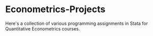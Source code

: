 # Econometrics-Projects

Here's a collection of various programming assignments in Stata for Quantitative Econometrics courses.
